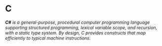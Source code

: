 # C
  ***C#*** *is a general-purpose, procedural computer programming language supporting structured programming, lexical variable scope, and recursion, with a static type system. By design, C provides constructs that map efficiently to typical machine instructions.*